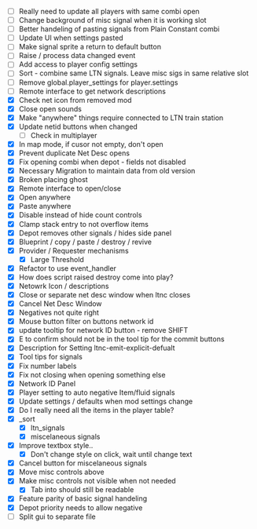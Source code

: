 - [ ] Really need to update all players with same combi open
- [ ] Change background of misc signal when it is working slot
- [ ] Better handeling of pasting signals from Plain Constant combi
- [ ] Update UI when settings pasted
- [ ] Make signal sprite a return to default button
- [ ] Raise / process data changed event
- [ ] Add access to player config settings
- [ ] Sort - combine same LTN signals.  Leave misc sigs in same relative slot
- [ ] Remove global.player_settings for player.settings
- [ ] Remote interface to get network descriptions
- [x] Check net icon from removed mod
- [x] Close open sounds
- [x] Make "anywhere" things require connected to LTN train station
- [x] Update netid buttons when changed
  - [ ] Check in multiplayer
- [x] In map mode, if cusor not empty, don't open
- [x] Prevent duplicate Net Desc opens
- [x] Fix opening combi when depot - fields not disabled
- [x] Necessary Migration to maintain data from old version
- [x] Broken placing ghost
- [x] Remote interface to open/close
- [x] Open anywhere
- [x] Paste anywhere
- [x] Disable instead of hide count controls
- [x] Clamp stack entry to not overflow items
- [x] Depot removes other signals / hides side panel
- [x] Blueprint / copy / paste / destroy / revive
- [x] Provider / Requester mechanisms
  - [x] Large Threshold
- [x] Refactor to use event_handler
- [x] How does script raised destroy come into play?
- [x] Netowrk Icon / descriptions
- [x] Close or separate net desc window when ltnc closes
- [x] Cancel Net Desc Window
- [x] Negatives not quite right
- [x] Mouse button filter on buttons network id
- [x] update tooltip for network ID button - remove SHIFT
- [x] E to confirm should not be in the tool tip for the commit buttons
- [x] Description for Setting ltnc-emit-explicit-defualt
- [x] Tool tips for signals
- [x] Fix number labels
- [x] Fix not closing when opening something else
- [x] Network ID Panel
- [x] Player setting to auto negative Item/fluid signals
- [x] Update settings / defaults when mod settings change
- [x] Do I really need all the items in the player table?
- [x] _sort
  - [x] ltn_signals
  - [x] miscelaneous signals
- [x] Improve textbox style..
  - [x] Don't change style on click, wait until change text
- [x] Cancel button for miscelaneous signals
- [x] Move misc controls above
- [x] Make misc controls not visible when not needed
  - [x] Tab into should still be readable
- [x] Feature parity of basic signal handeling
- [x] Depot priority needs to allow negative
- [ ] Split gui to separate file